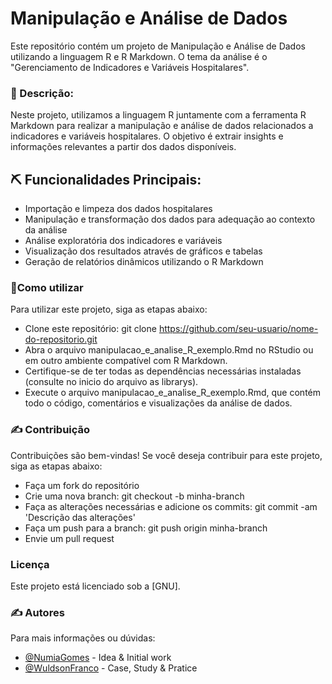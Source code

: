 # Manipulação e Análise de Dados
Este repositório contém um projeto de Manipulação e Análise de Dados utilizando a linguagem R e R Markdown. O tema da análise é o "Gerenciamento de Indicadores e Variáveis Hospitalares".

### 🧐 Descrição: <a name = "about"></a>
Neste projeto, utilizamos a linguagem R juntamente com a ferramenta R Markdown para realizar a manipulação e análise de dados relacionados a indicadores e variáveis hospitalares. O objetivo é extrair insights e informações relevantes a partir dos dados disponíveis.

## ⛏️ Funcionalidades Principais:  <a name = "built_using"></a>
* Importação e limpeza dos dados hospitalares
* Manipulação e transformação dos dados para adequação ao contexto da análise
* Análise exploratória dos indicadores e variáveis
* Visualização dos resultados através de gráficos e tabelas
* Geração de relatórios dinâmicos utilizando o R Markdown

### 📝Como utilizar
Para utilizar este projeto, siga as etapas abaixo:

* Clone este repositório: git clone https://github.com/seu-usuario/nome-do-repositorio.git
* Abra o arquivo manipulacao_e_analise_R_exemplo.Rmd no RStudio ou em outro ambiente compatível com R Markdown.
* Certifique-se de ter todas as dependências necessárias instaladas (consulte no inicio do arquivo as librarys).
* Execute o arquivo manipulacao_e_analise_R_exemplo.Rmd, que contém todo o código, comentários e visualizações da análise de dados.

### ✍️ Contribuição
Contribuições são bem-vindas! Se você deseja contribuir para este projeto, siga as etapas abaixo:

* Faça um fork do repositório
* Crie uma nova branch: git checkout -b minha-branch
* Faça as alterações necessárias e adicione os commits: git commit -am 'Descrição das alterações'
* Faça um push para a branch: git push origin minha-branch
* Envie um pull request

### Licença
Este projeto está licenciado sob a [GNU].

### ✍️ Autores
Para mais informações ou dúvidas:
- [@NumiaGomes](https://www.linkedin.com/in/numi-gomes/) - Idea & Initial work
- [@WuldsonFranco](https://beacons.ai/wuldson) - Case, Study & Pratice
